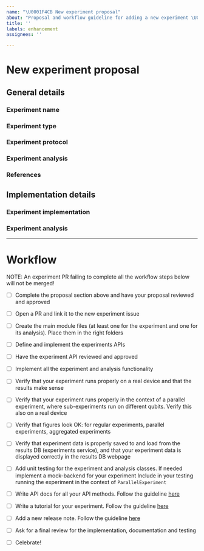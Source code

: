 ```yaml
---
name: "\U0001F4CB New experiment proposal"
about: "Proposal and workflow guideline for adding a new experiment \U0001F52C."
title: ''
labels: enhancement
assignees: ''

---
```


<!-- ⚠️ If you do not respect this template, your issue will be closed -->
<!-- ⚠️ Make sure to browse the opened and closed issues -->

# New experiment proposal
<!-- Provide the experiment and implementation details below and ask the qiskit-experiments core team to review 
your proposal.  -->

## General details

### Experiment name
<!-- What is the experiment class name? This name will also be used in the API documentation and tutorial. -->

### Experiment type
<!-- What is the experiment type? Characterization, calibration, verification, validation, or other? -->

### Experiment protocol
<!--
Provide a concise description of the experiment. Make sure you cover the following aspects:  
* What is the main goal of the experiment?
* Describe the circuits/pulses and their main parameters needed for the experiment
* What are the main outputs of the experiment?
-->

### Experiment analysis
<!--
Provide a concise description of the experiment's analysis. Make sure you cover the following aspects:
* What is the main fit model for the experiment? 
* What are the main fit parameters? Specify parameter defaults and bounds where relevant
* How would you evaluate whether the fit is good or bad?
-->

### References 
<!-- If applicable, provide a few of the most relevant references here. -->

## Implementation details
<!--
Provide additional details pertaining to the implementation of the experiment and its analysis. Use the following as 
guiding points. Provide code snippets and usage examples where appropriate. 
-->

### Experiment implementation
<!--
* What are the base classes for the experiment and its analysis?
* List the input parameters, required and optional, and types of each
* Experiment options and default values (e.g. default transpile and run options)
* Are there any limitations or special requirements for running the experiment as part of a composite experiment? 
Provide details.
-->

### Experiment analysis
<!--
* Analysis options and default values
* How does it generate initial guesses
* What plots will be generated? 
-->

---

# Workflow
<!-- 
These are the steps required for adding a new experiment to qiskit-experiments. It is advisable to follow this workflow
in order and get the proper review approvals from the qiskit-experiments core team before moving on to subsequent steps 
in the workflow. 
-->

NOTE: An experiment PR failing to complete all the workflow steps below will not be merged!

- [ ] Complete the proposal section above and have your proposal reviewed and approved 
- [ ] Open a PR and link it to the new experiment issue
- [ ] Create the main module files (at least one for the experiment and one for its analysis). Place them in the right 
folders 
- [ ] Define and implement the experiments APIs 
- [ ] Have the experiment API reviewed and approved
- [ ] Implement all the experiment and analysis functionality
- [ ] Verify that your experiment runs properly on a real device and that the results make sense
- [ ] Verify that your experiment runs properly in the context of a parallel experiment, where sub-experiments run on 
different qubits. Verify this also on a real device
- [ ] Verify that figures look OK: for regular experiments, parallel experiments, aggregated experiments
- [ ] Verify that experiment data is properly saved to and load from the results DB (experiments service), and that your
experiment data is displayed correctly in the results DB webpage
- [ ] Add unit testing for the experiment and analysis classes. If needed implement a mock-backend for your experiment 
Include in your testing running the experiment in the context of `ParallelExperiment`
- [ ] Write API docs for all your API methods. Follow the guideline [here](https://github.com/Qiskit/qiskit-experiments/blob/main/CONTRIBUTING.md)
- [ ] Write a tutorial for your experiment. Follow the guideline [here](https://github.com/Qiskit/qiskit-experiments/blob/main/docs/tutorials/GUIDELINES.md)
- [ ] Add a new release note. Follow the guideline [here](https://github.com/Qiskit/qiskit-experiments/blob/main/CONTRIBUTING.md#adding-a-new-release-note) 
- [ ] Ask for a final review for the implementation, documentation and testing
- [ ] Celebrate!

  
